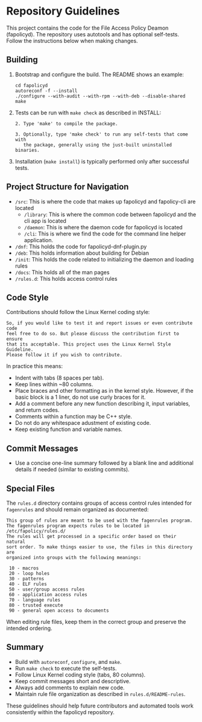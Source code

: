 # Repository Guidelines

This project contains the code for the File Access Policy Deamon
(fapolicyd). The repository uses autotools and has optional self-tests.  
Follow the instructions below when making changes.

## Building

1. Bootstrap and configure the build. The README shows an example:

   ```
   cd fapolicyd
   autoreconf -f --install
   ./configure --with-audit --with-rpm --with-deb --disable-shared
   make
   ```

2. Tests can be run with `make check` as described in INSTALL:

   ```
   2. Type 'make' to compile the package.

   3. Optionally, type 'make check' to run any self-tests that come with
      the package, generally using the just-built uninstalled binaries.

3. Installation (`make install`) is typically performed only after
successful tests.

## Project Structure for Navigation

- `/src`: This is where the code that makes up fapolicyd and fapolicy-cli are located
  - `/library`: This is where the common code between fapolicyd and the cli app is located
  - `/daemon`: This is where the daemon code for fapolicyd is located
  - `/cli`: This is where we find the code for the command line helper application.
- `/dnf`: This holds the code for fapolicyd-dnf-plugin.py
- `/deb`: This holds information about building for Debian
- `/init`: This holds the code related to initializing the daemon and loading rules
- `/docs`: This holds all of the man pages
- `/rules.d`: This holds access control rules

## Code Style

Contributions should follow the Linux Kernel coding style:

```
So, if you would like to test it and report issues or even contribute code
feel free to do so. But please discuss the contribution first to ensure
that its acceptable. This project uses the Linux Kernel Style Guideline.
Please follow it if you wish to contribute.
```

In practice this means:

- Indent with tabs (8 spaces per tab).
- Keep lines within ~80 columns.
- Place braces and other formatting as in the kernel style. However, if the
  basic block is a 1 liner, do not use curly braces for it.
- Add a comment before any new function describing it, input variables, and
  return codes.
- Comments within a function may be C++ style.
- Do not do any whitespace adustment of existing code.
- Keep existing function and variable names.

## Commit Messages

- Use a concise one-line summary followed by a blank line and additional
  details if needed (similar to existing commits).

## Special Files

The `rules.d` directory contains groups of access control rules intended for
`fagenrules` and should remain organized as documented:

```
This group of rules are meant to be used with the fagenrules program.
The fagenrules program expects rules to be located in /etc/fapolicy/rules.d/
The rules will get processed in a specific order based on their natural
sort order. To make things easier to use, the files in this directory are
organized into groups with the following meanings:

 10 - macros
 20 - loop holes
 30 - patterns
 40 - ELF rules
 50 - user/group access rules
 60 - application access rules
 70 - language rules
 80 - trusted execute
 90 - general open access to documents
```

When editing rule files, keep them in the correct group and preserve the
intended ordering.

## Summary

- Build with `autoreconf`, `configure`, and `make`.
- Run `make check` to execute the self-tests.
- Follow Linux Kernel coding style (tabs, 80 columns).
- Keep commit messages short and descriptive.
- Always add comments to explain new code.
- Maintain rule file organization as described in `rules.d/README-rules`.

These guidelines should help future contributors and automated tools
work consistently within the fapolicyd repository.

